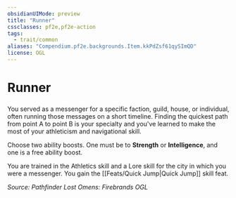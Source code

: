 ```yaml
---
obsidianUIMode: preview
title: "Runner"
cssclasses: pf2e,pf2e-action
tags:
  - trait/common
aliases: "Compendium.pf2e.backgrounds.Item.kkPdZsf61qySImQD"
license: OGL
---
```

# Runner

### 






You served as a messenger for a specific faction, guild, house, or individual, often running those messages on a short timeline. Finding the quickest path from point A to point B is your specialty and you've learned to make the most of your athleticism and navigational skill.

Choose two ability boosts. One must be to **Strength** or **Intelligence**, and one is a free ability boost.

You are trained in the Athletics skill and a Lore skill for the city in which you were a messenger. You gain the [[Feats/Quick Jump|Quick Jump]] skill feat.

*Source: Pathfinder Lost Omens: Firebrands*
*OGL*